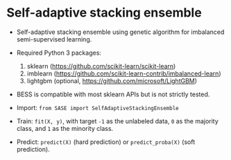 # Self-adaptive stacking ensemble

* Self-adaptive stacking ensemble using genetic algorithm for imbalanced semi-supervised learning.

* Required Python 3 packages: 
    1. sklearn (https://github.com/scikit-learn/scikit-learn)
    2. imblearn (https://github.com/scikit-learn-contrib/imbalanced-learn)
    3. lightgbm (optional, https://github.com/microsoft/LightGBM)

* BESS is compatible with most sklearn APIs but is not strictly tested.

* Import: `from SASE import SelfAdaptiveStackingEnsemble`

* Train: `fit(X, y)`, with target `-1` as the unlabeled data, `0` as the majority class, and `1` as the minority class.

* Predict: `predict(X)` (hard prediction) or `predict_proba(X)` (soft prediction).
